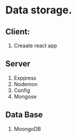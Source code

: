 # Data storage.

## Client:

1. Creaate react app

## Server

1. Exppress
2. Nodemon
3. Config
4. Mongose

## Data Base

1. MoongoDB
